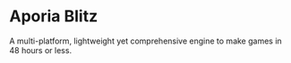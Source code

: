 # Aporia Blitz

A multi-platform, lightweight yet comprehensive engine to make games in 48 hours or less.

